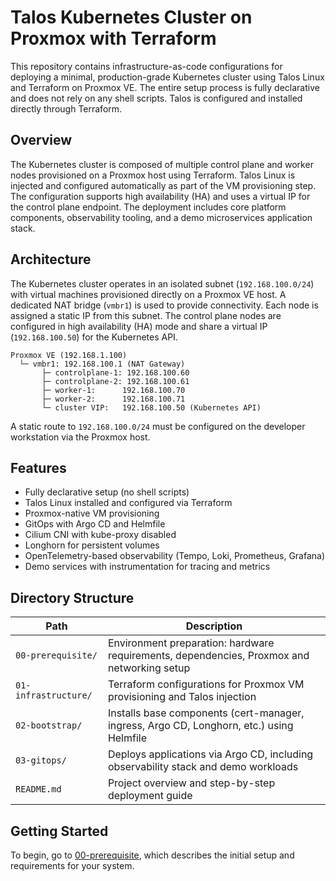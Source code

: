 # Talos Kubernetes Cluster on Proxmox with Terraform

This repository contains infrastructure-as-code configurations for deploying a minimal, production-grade Kubernetes cluster using Talos Linux and Terraform on Proxmox VE. The entire setup process is fully declarative and does not rely on any shell scripts. Talos is configured and installed directly through Terraform.

## Overview

The Kubernetes cluster is composed of multiple control plane and worker nodes provisioned on a Proxmox host using Terraform. Talos Linux is injected and configured automatically as part of the VM provisioning step. The configuration supports high availability (HA) and uses a virtual IP for the control plane endpoint. The deployment includes core platform components, observability tooling, and a demo microservices application stack.

## Architecture

The Kubernetes cluster operates in an isolated subnet (`192.168.100.0/24`) with virtual machines provisioned directly on a Proxmox VE host. A dedicated NAT bridge (`vmbr1`) is used to provide connectivity. Each node is assigned a static IP from this subnet. The control plane nodes are configured in high availability (HA) mode and share a virtual IP (`192.168.100.50`) for the Kubernetes API.

```
Proxmox VE (192.168.1.100)
  └─ vmbr1: 192.168.100.1 (NAT Gateway)
       ├─ controlplane-1: 192.168.100.60
       ├─ controlplane-2: 192.168.100.61
       ├─ worker-1:      192.168.100.70
       ├─ worker-2:      192.168.100.71
       └─ cluster VIP:   192.168.100.50 (Kubernetes API)
```

A static route to `192.168.100.0/24` must be configured on the developer workstation via the Proxmox host.

## Features

* Fully declarative setup (no shell scripts)
* Talos Linux installed and configured via Terraform
* Proxmox-native VM provisioning
* GitOps with Argo CD and Helmfile
* Cilium CNI with kube-proxy disabled
* Longhorn for persistent volumes
* OpenTelemetry-based observability (Tempo, Loki, Prometheus, Grafana)
* Demo services with instrumentation for tracing and metrics

## Directory Structure

| Path                 | Description                                                                                |
| -------------------- | ------------------------------------------------------------------------------------------ |
| `00-prerequisite/`   | Environment preparation: hardware requirements, dependencies, Proxmox and networking setup |
| `01-infrastructure/` | Terraform configurations for Proxmox VM provisioning and Talos injection                   |
| `02-bootstrap/`      | Installs base components (cert-manager, ingress, Argo CD, Longhorn, etc.) using Helmfile   |
| `03-gitops/`         | Deploys applications via Argo CD, including observability stack and demo workloads         |
| `README.md`          | Project overview and step-by-step deployment guide                                         |

## Getting Started

To begin, go to [00-prerequisite](./00-prerequisite/README.md), which describes the initial setup and requirements for your system.
